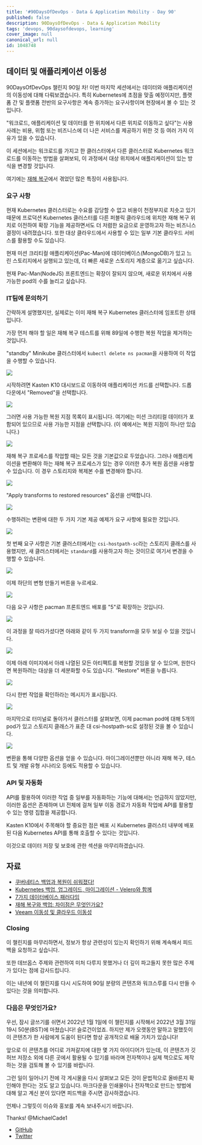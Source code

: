 ```yaml
---
title: '#90DaysOfDevOps - Data & Application Mobility - Day 90'
published: false
description: 90DaysOfDevOps - Data & Application Mobility
tags: 'devops, 90daysofdevops, learning'
cover_image: null
canonical_url: null
id: 1048748
---
```


## 데이터 및 애플리케이션 이동성

90DaysOfDevOps 챌린지 90일 차! 이번 마지막 세션에서는 데이터와 애플리케이션의 이동성에 대해 다뤄보겠습니다. 특히 Kubernetes에 초점을 맞출 예정이지만, 플랫폼 간 및 플랫폼 전반의 요구사항은 계속 증가하는 요구사항이며 현장에서 볼 수 있는 것입니다.

"워크로드, 애플리케이션 및 데이터를 한 위치에서 다른 위치로 이동하고 싶다"는 사용 사례는 비용, 위험 또는 비즈니스에 더 나은 서비스를 제공하기 위한 것 등 여러 가지 이유가 있을 수 있습니다.

이 세션에서는 워크로드를 가지고 한 클러스터에서 다른 클러스터로 Kubernetes 워크로드를 이동하는 방법을 살펴보되, 이 과정에서 대상 위치에서 애플리케이션이 있는 방식을 변경할 것입니다.

여기에는 [재해 복구](day89.md)에서 겪었던 많은 특징이 사용됩니다.

### **요구 사항**

현재 Kubernetes 클러스터로는 수요를 감당할 수 없고 비용이 천정부지로 치솟고 있기 때문에 프로덕션 Kubernetes 클러스터를 다른 퍼블릭 클라우드에 위치한 재해 복구 위치로 이전하여 확장 기능을 제공하면서도 더 저렴한 요금으로 운영하고자 하는 비즈니스 결정이 내려졌습니다. 또한 대상 클라우드에서 사용할 수 있는 일부 기본 클라우드 서비스를 활용할 수도 있습니다.

현재 미션 크리티컬 애플리케이션(Pac-Man)에 데이터베이스(MongoDB)가 있고 느린 스토리지에서 실행되고 있는데, 더 빠른 새로운 스토리지 계층으로 옮기고 싶습니다.

현재 Pac-Man(NodeJS) 프론트엔드는 확장이 잘되지 않으며, 새로운 위치에서 사용 가능한 pod의 수를 늘리고 싶습니다.

### IT팀에 문의하기

간략하게 설명했지만, 실제로는 이미 재해 복구 Kubernetes 클러스터에 임포트한 상태입니다.

가장 먼저 해야 할 일은 재해 복구 테스트를 위해 89일에 수행한 복원 작업을 제거하는 것입니다.

"standby" Minikube 클러스터에서 `kubectl delete ns pacman`을 사용하여 이 작업을 수행할 수 있습니다.

![](/2022/Days/Images/Day90_Data1.png)

시작하려면 Kasten K10 대시보드로 이동하여 애플리케이션 카드를 선택합니다. 드롭다운에서 "Removed"을 선택합니다.

![](/2022/Days/Images/Day90_Data2.png)

그러면 사용 가능한 복원 지점 목록이 표시됩니다. 여기에는 미션 크리티컬 데이터가 포함되어 있으므로 사용 가능한 지점을 선택합니다. (이 예에서는 복원 지점이 하나만 있습니다.)

![](/2022/Days/Images/Day90_Data3.png)

재해 복구 프로세스를 작업할 때는 모든 것을 기본값으로 두었습니다. 그러나 애플리케이션을 변환해야 하는 재해 복구 프로세스가 있는 경우 이러한 추가 복원 옵션을 사용할 수 있습니다. 이 경우 스토리지와 복제본 수를 변경해야 합니다.

![](/2022/Days/Images/Day90_Data4.png)

"Apply transforms to restored resources" 옵션을 선택합니다.

![](/2022/Days/Images/Day90_Data5.png)

수행하려는 변환에 대한 두 가지 기본 제공 예제가 요구 사항에 필요한 것입니다.

![](/2022/Days/Images/Day90_Data6.png)

첫 번째 요구 사항은 기본 클러스터에서는 `csi-hostpath-sc`라는 스토리지 클래스를 사용했지만, 새 클러스터에서는 `standard`를 사용하고자 하는 것이므로 여기서 변경을 수행할 수 있습니다.

![](/2022/Days/Images/Day90_Data7.png)

이제 하단의 변형 만들기 버튼을 누르세요.

![](/2022/Days/Images/Day90_Data8.png)

다음 요구 사항은 pacman 프론트엔드 배포를 "5"로 확장하는 것입니다.

![](/2022/Days/Images/Day90_Data9.png)

이 과정을 잘 따라가셨다면 아래와 같이 두 가지 transform을 모두 보실 수 있을 것입니다.

![](/2022/Days/Images/Day90_Data10.png)

이제 아래 이미지에서 아래 나열된 모든 아티팩트를 복원할 것임을 알 수 있으며, 원한다면 복원하려는 대상을 더 세분화할 수도 있습니다. "Restore" 버튼을 누릅니다.

![](/2022/Days/Images/Day90_Data11.png)

다시 한번 작업을 확인하라는 메시지가 표시됩니다.

![](/2022/Days/Images/Day90_Data12.png)

마지막으로 터미널로 돌아가서 클러스터를 살펴보면, 이제 pacman pod에 대해 5개의 pod가 있고 스토리지 클래스가 표준 대 csi-hostpath-sc로 설정된 것을 볼 수 있습니다.

![](/2022/Days/Images/Day90_Data13.png)

변환을 통해 다양한 옵션을 얻을 수 있습니다. 마이그레이션뿐만 아니라 재해 복구, 테스트 및 개발 유형 시나리오 등에도 적용할 수 있습니다.

### API 및 자동화

API를 활용하여 이러한 작업 중 일부를 자동화하는 기능에 대해서는 언급하지 않았지만, 이러한 옵션은 존재하며 UI 전체에 걸쳐 일부 이동 경로가 자동화 작업에 API를 활용할 수 있는 명령 집합을 제공합니다.

Kasten K10에서 주목해야 할 중요한 점은 배포 시 Kubernetes 클러스터 내부에 배포된 다음 Kubernetes API를 통해 호출할 수 있다는 것입니다.

이것으로 데이터 저장 및 보호에 관한 섹션을 마무리하겠습니다.

## 자료

- [쿠버네티스 백업과 복원이 쉬워졌다!](https://www.youtube.com/watch?v=01qcYSck1c4&t=217s)
- [Kubernetes 백업, 업그레이드, 마이그레이션 - Velero와 함께](https://www.youtube.com/watch?v=zybLTQER0yY)
- [7가지 데이터베이스 패러다임](https://www.youtube.com/watch?v=W2Z7fbCLSTw&t=520s)
- [재해 복구와 백업: 차이점은 무엇인가요?](https://www.youtube.com/watch?v=07EHsPuKXc0)
- [Veeam 이동성 및 클라우드 이동성](https://www.youtube.com/watch?v=hDBlTdzE6Us&t=3s)

### **Closing**

이 챌린지를 마무리하면서, 정보가 항상 관련성이 있는지 확인하기 위해 계속해서 피드백을 요청하고 싶습니다.

또한 데브옵스 주제와 관련하여 미처 다루지 못했거나 더 깊이 파고들지 못한 많은 주제가 있다는 점에 감사드립니다.

이는 내년에 이 챌린지를 다시 시도하여 90일 분량의 콘텐츠와 워크스루를 다시 만들 수 있다는 것을 의미합니다.

### 다음은 무엇인가요?

우선, 잠시 글쓰기를 쉬면서 2022년 1월 1일에 이 챌린지를 시작해서 2022년 3월 31일 19시 50분(BST)에 마쳤습니다! 슬로건이었죠. 하지만 제가 오랫동안 말하고 말했듯이이 콘텐츠가 한 사람에게 도움이 된다면 항상 공개적으로 배울 가치가 있습니다!

앞으로 이 콘텐츠를 어디로 가져갈지에 대한 몇 가지 아이디어가 있는데, 이 콘텐츠가 깃허브 저장소 외에 다른 곳에서 활용될 수 있기를 바라며 전자책이나 실제 책으로도 제작하는 것을 검토해 볼 수 있기를 바랍니다.

그런 일이 일어나기 전에 각 게시물을 다시 살펴보고 모든 것이 문법적으로 올바른지 확인해야 한다는 것도 알고 있습니다. 마크다운을 인쇄물이나 전자책으로 만드는 방법에 대해 알고 계신 분이 있다면 피드백을 주시면 감사하겠습니다.

언제나 그렇듯이 이슈와 홍보를 계속 보내주시기 바랍니다.

Thanks!
@MichaelCade1

- [GitHub](https://github.com/MichaelCade)
- [Twitter](https://twitter.com/MichaelCade1)
